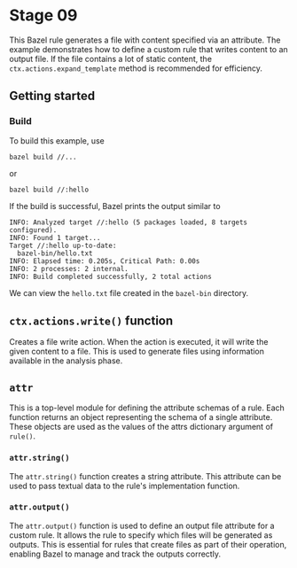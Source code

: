 # Stage 09

This Bazel rule generates a file with content specified via an attribute. The example demonstrates how to define a custom rule that writes content to an output file. If the file contains a lot of static content, the `ctx.actions.expand_template` method is recommended for efficiency.

## Getting started

### Build

To build this example, use

```shell
bazel build //...
```

or

```shell
bazel build //:hello
```

If the build is successful, Bazel prints the output similar to

```shell
INFO: Analyzed target //:hello (5 packages loaded, 8 targets configured).
INFO: Found 1 target...
Target //:hello up-to-date:
  bazel-bin/hello.txt
INFO: Elapsed time: 0.205s, Critical Path: 0.00s
INFO: 2 processes: 2 internal.
INFO: Build completed successfully, 2 total actions
```

We can view the `hello.txt` file created in the `bazel-bin` directory.

## `ctx.actions.write()` function

Creates a file write action. When the action is executed, it will write the given content to a file. This is used to generate files using information available in the analysis phase.

## `attr`

This is a top-level module for defining the attribute schemas of a rule. Each function returns an object representing the schema of a single attribute. These objects are used as the values of the attrs dictionary argument of `rule()`.

### `attr.string()`

The `attr.string()` function creates a string attribute. This attribute can be used to pass textual data to the rule's implementation function.

### `attr.output()`

The `attr.output()` function is used to define an output file attribute for a custom rule. It allows the rule to specify which files will be generated as outputs. This is essential for rules that create files as part of their operation, enabling Bazel to manage and track the outputs correctly.
